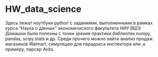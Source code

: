 # HW_data_science
Здесь лежат ноутбуки python с заданиями, выполненными в рамках курса "Наука о данных" экономического факультета НИУ ВШЭ.
Домашки были полезны с точки зрения практики библиотек numpy, pandas, scipy.stats и др.
Среди прочего можно найти анализ продаж магазинов Walmart, симуляцию для парадокса инспектора или ,к примеру, парсер Avito.
